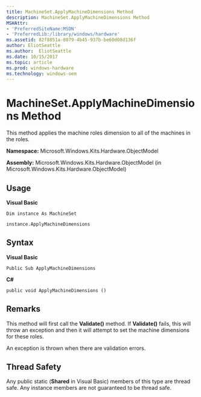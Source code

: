 ```yaml
---
title: MachineSet.ApplyMachineDimensions Method
description: MachineSet.ApplyMachineDimensions Method
MSHAttr:
- 'PreferredSiteName:MSDN'
- 'PreferredLib:/library/windows/hardware'
ms.assetid: 82f8851a-8079-4b45-937b-be60d08d136f
author: EliotSeattle
ms.author:  EliotSeattle
ms.date: 10/15/2017
ms.topic: article
ms.prod: windows-hardware
ms.technology: windows-oem
---
```


# MachineSet.ApplyMachineDimensions Method


This method applies the machine roles dimension to all of the machines in the roles.

**Namespace:** Microsoft.Windows.Kits.Hardware.ObjectModel

**Assembly:** Microsoft.Windows.Kits.Hardware.ObjectModel (in Microsoft.Windows.Kits.Hardware.ObjectModel)

## <span id="Usage"></span><span id="usage"></span><span id="USAGE"></span>Usage


**Visual Basic**

`Dim instance As MachineSet`

`instance.ApplyMachineDimensions`

## <span id="Syntax"></span><span id="syntax"></span><span id="SYNTAX"></span>Syntax


**Visual Basic**

`Public Sub ApplyMachineDimensions`

**C#**

`public void ApplyMachineDimensions ()`

## <span id="Remarks"></span><span id="remarks"></span><span id="REMARKS"></span>Remarks


This method will first call the **Validate()** method. If **Validate()** fails, this will throw an exception and then it will attempt to set the machine dimensions for these roles.

An exception is thrown when there are validation errors.

## <span id="Thread_Safety"></span><span id="thread_safety"></span><span id="THREAD_SAFETY"></span>Thread Safety


Any public static (**Shared** in Visual Basic) members of this type are thread safe. Any instance members are not guaranteed to be thread safe.

 

 






